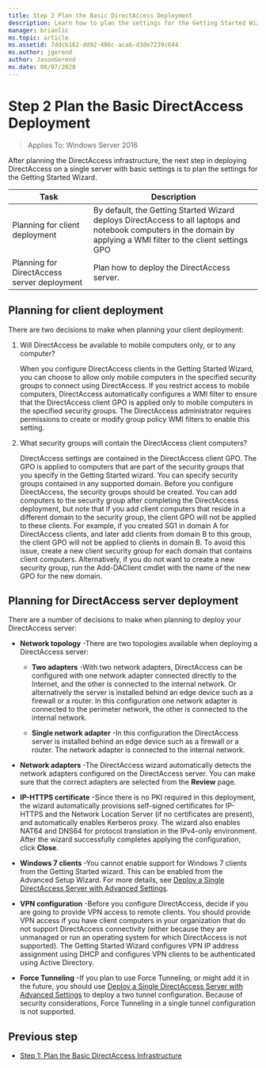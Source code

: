 ```yaml
---
title: Step 2 Plan the Basic DirectAccess Deployment
description: Learn how to plan the settings for the Getting Started Wizard.
manager: brianlic
ms.topic: article
ms.assetid: 7ddcb162-dd92-406c-acab-d3de7239c644
ms.author: jgerend
author: JasonGerend
ms.date: 08/07/2020
---
```

# Step 2 Plan the Basic DirectAccess Deployment

>Applies To: Windows Server 2016

After planning the DirectAccess infrastructure, the next step in deploying DirectAccess on a single server with basic settings is to plan the settings for the Getting Started Wizard.

|Task|Description|
|----|--------|
|Planning for client deployment|By default, the Getting Started Wizard deploys DirectAccess to all laptops and notebook computers in the domain by applying a WMI filter to the client settings GPO|
|Planning for DirectAccess server deployment|Plan how to deploy the DirectAccess server.|

## <a name="bkmk_2_1_client"></a>Planning for client deployment
There are two decisions to make when planning your client deployment:

1.  Will DirectAccess be available to mobile computers only, or to any computer?

    When you configure DirectAccess clients in the Getting Started Wizard, you can choose to allow only mobile computers in the specified security groups to connect using DirectAccess. If you restrict access to mobile computers, DirectAccess automatically configures a WMI filter to ensure that the DirectAccess client GPO is applied only to mobile computers in the specified security groups. The DirectAccess administrator requires permissions to create or modify group policy WMI filters to enable this setting.

2.  What security groups will contain the DirectAccess client computers?

    DirectAccess settings are contained in the DirectAccess client GPO. The GPO is applied to computers that are part of the security groups that you specify in the Getting Started wizard. You can specify security groups contained in any supported domain. Before you configure DirectAccess, the security groups should be created. You can add computers to the security group after completing the DirectAccess deployment, but note that if you add client computers that reside in a different domain to the security group, the client GPO will not be applied to these clients. For example, if you created SG1 in domain A for DirectAccess clients, and later add clients from domain B to this group, the client GPO will not be applied to clients in domain B.  To avoid this issue, create a new client security group for each domain that contains client computers. Alternatively, if you do not want to create a new security group, run the Add-DAClient cmdlet with the name of the new GPO for the new domain.

## <a name="bkmk_2_2_server"></a>Planning for DirectAccess server deployment
There are a number of decisions to make when planning to deploy your DirectAccess server:

-   **Network topology** -There are two topologies available when deploying a DirectAccess server:

    -   **Two adapters** -With two network adapters, DirectAccess can be configured with one network adapter connected directly to the Internet, and the other is connected to the internal network. Or alternatively the server is installed behind an edge device such as a firewall or a router. In this configuration one network adapter is connected to the perimeter network, the other is connected to the internal network.

    -   **Single network adapter** -In this configuration the DirectAccess server is installed behind an edge device such as a firewall or a router. The network adapter is connected to the internal network.

-   **Network adapters** -The DirectAccess wizard automatically detects the network adapters configured on the DirectAccess server. You can make sure that the correct adapters are selected from the **Review** page.

-   **IP-HTTPS certificate** -Since there is no PKI required in this deployment, the wizard automatically provisions self-signed certificates for IP-HTTPS and the Network Location Server (if no certificates are present), and automatically enables Kerberos proxy. The wizard also enables NAT64 and DNS64 for protocol translation in the IPv4-only environment. After the wizard successfully completes applying the configuration, click **Close**.

-   **Windows 7 clients** -You cannot enable support for Windows 7 clients from the Getting Started wizard. This can be enabled from the Advanced Setup Wizard. For more details, see [Deploy a Single DirectAccess Server with Advanced Settings](../single-server-advanced/Deploy-a-Single-DirectAccess-Server-with-Advanced-Settings.md).

-   **VPN configuration** -Before you configure DirectAccess, decide if you are going to provide VPN access to remote clients. You should provide VPN access if you have client computers in your organization that do not support DirectAccess connectivity (either because they are unmanaged or run an operating system for which DirectAccess is not supported). The Getting Started Wizard configures VPN IP address assignment using DHCP and configures VPN clients to be authenticated using Active Directory.

-   **Force Tunneling** -If you plan to use Force Tunneling, or might add it in the future, you should use [Deploy a Single DirectAccess Server with Advanced Settings](../single-server-advanced/Deploy-a-Single-DirectAccess-Server-with-Advanced-Settings.md) to deploy a two tunnel configuration. Because of security considerations, Force Tunneling in a single tunnel configuration is not supported.

## <a name="BKMK_Links"></a>Previous step

-   [Step 1: Plan the Basic DirectAccess Infrastructure](da-basic-plan-s1-infrastructure.md)



